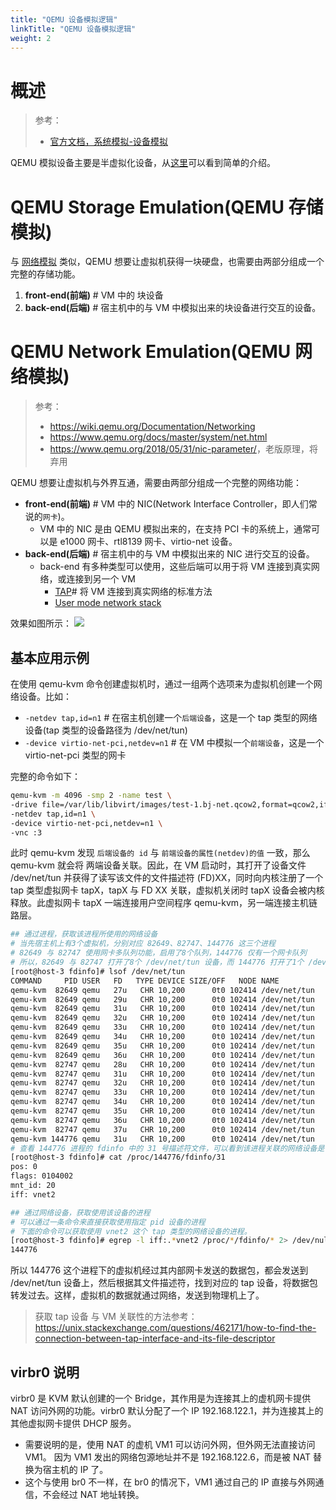 ```yaml
---
title: "QEMU 设备模拟逻辑"
linkTitle: "QEMU 设备模拟逻辑"
weight: 2
---
```


# 概述

> 参考：
>
> - [官方文档，系统模拟-设备模拟](https://www.qemu.org/docs/master/system/device-emulation.html)

QEMU 模拟设备主要是半虚拟化设备，从[这里](/docs/10.云原生/1.2.实现虚拟化的工具/KVM_QEMU/KVM_QEMU.md#Paravirtualized%20Devices(半虚拟化设备))可以看到简单的介绍。

# QEMU Storage Emulation(QEMU 存储模拟)

与 [网络模拟](https://www.yuque.com/desistdaydream/learning/tkr8dt#03psa) 类似，QEMU 想要让虚拟机获得一块硬盘，也需要由两部分组成一个完整的存储功能。

1. **front-end(前端)** # VM 中的 块设备
2. **back-end(后端)** # 宿主机中的与 VM 中模拟出来的块设备进行交互的设备。

# QEMU Network Emulation(QEMU 网络模拟)

> 参考：
>
> - <https://wiki.qemu.org/Documentation/Networking>
> - https://www.qemu.org/docs/master/system/net.html
> - <https://www.qemu.org/2018/05/31/nic-parameter/>，老版原理，将弃用

QEMU 想要让虚拟机与外界互通，需要由两部分组成一个完整的网络功能：

- **front-end(前端)** # VM 中的 NIC(Network Interface Controller，即人们常说的`网卡`)。
  - VM 中的 NIC 是由 QEMU 模拟出来的，在支持 PCI 卡的系统上，通常可以是 e1000 网卡、rtl8139 网卡、virtio-net 设备。
- **back-end(后端)** # 宿主机中的与 VM 中模拟出来的 NIC 进行交互的设备。
  - back-end 有多种类型可以使用，这些后端可以用于将 VM 连接到真实网络，或连接到另一个 VM
    - [TAP](https://www.qemu.org/docs/master/system/net.html#using-tap-network-interfaces)# 将 VM 连接到真实网络的标准方法
    - [User mode network stack](https://www.qemu.org/docs/master/system/net.html#using-the-user-mode-network-stack)

效果如图所示：
![](https://notes-learning.oss-cn-beijing.aliyuncs.com/zuowkm/1616124035097-0a64383e-f37f-4cc3-bdc2-3c7502189b7d.png)

## 基本应用示例

在使用 qemu-kvm 命令创建虚拟机时，通过一组两个选项来为虚拟机创建一个网络设备。比如：

- `-netdev tap,id=n1` # 在宿主机创建一个`后端设备`，这是一个 tap 类型的网络设备(tap 类型的设备路径为 /dev/net/tun)
- `-device virtio-net-pci,netdev=n1` # 在 VM 中模拟一个`前端设备`，这是一个 virtio-net-pci 类型的网卡

完整的命令如下：

```bash
qemu-kvm -m 4096 -smp 2 -name test \
-drive file=/var/lib/libvirt/images/test-1.bj-net.qcow2,format=qcow2,if=virtio \
-netdev tap,id=n1 \
-device virtio-net-pci,netdev=n1 \
-vnc :3
```

此时 qemu-kvm 发现 `后端设备的 id` 与 `前端设备的属性(netdev)的值` 一致，那么 qemu-kvm 就会将 两端设备关联。因此，在 VM 启动时，其打开了设备文件 /dev/net/tun 并获得了读写该文件的文件描述符 (FD)XX，同时向内核注册了一个 tap 类型虚拟网卡 tapX，tapX 与 FD XX 关联，虚拟机关闭时 tapX 设备会被内核释放。此虚拟网卡 tapX 一端连接用户空间程序 qemu-kvm，另一端连接主机链路层。

```bash
## 通过进程，获取该进程所使用的网络设备
# 当先宿主机上有3个虚拟机，分别对应 82649、82747、144776 这三个进程
# 82649 与 82747 使用网卡多队列功能，启用了8个队列，144776 仅有一个网卡队列
# 所以，82649 与 82747 打开了8个 /dev/net/tun 设备，而 144776 打开了1个 /dev/net/tun 设备
[root@host-3 fdinfo]# lsof /dev/net/tun
COMMAND     PID USER   FD   TYPE DEVICE SIZE/OFF   NODE NAME
qemu-kvm  82649 qemu   27u   CHR 10,200      0t0 102414 /dev/net/tun
qemu-kvm  82649 qemu   29u   CHR 10,200      0t0 102414 /dev/net/tun
qemu-kvm  82649 qemu   31u   CHR 10,200      0t0 102414 /dev/net/tun
qemu-kvm  82649 qemu   32u   CHR 10,200      0t0 102414 /dev/net/tun
qemu-kvm  82649 qemu   33u   CHR 10,200      0t0 102414 /dev/net/tun
qemu-kvm  82649 qemu   34u   CHR 10,200      0t0 102414 /dev/net/tun
qemu-kvm  82649 qemu   35u   CHR 10,200      0t0 102414 /dev/net/tun
qemu-kvm  82649 qemu   36u   CHR 10,200      0t0 102414 /dev/net/tun
qemu-kvm  82747 qemu   28u   CHR 10,200      0t0 102414 /dev/net/tun
qemu-kvm  82747 qemu   31u   CHR 10,200      0t0 102414 /dev/net/tun
qemu-kvm  82747 qemu   32u   CHR 10,200      0t0 102414 /dev/net/tun
qemu-kvm  82747 qemu   33u   CHR 10,200      0t0 102414 /dev/net/tun
qemu-kvm  82747 qemu   34u   CHR 10,200      0t0 102414 /dev/net/tun
qemu-kvm  82747 qemu   35u   CHR 10,200      0t0 102414 /dev/net/tun
qemu-kvm  82747 qemu   36u   CHR 10,200      0t0 102414 /dev/net/tun
qemu-kvm  82747 qemu   37u   CHR 10,200      0t0 102414 /dev/net/tun
qemu-kvm 144776 qemu   31u   CHR 10,200      0t0 102414 /dev/net/tun
# 查看 144776 进程的 fdinfo 中的 31 号描述符文件，可以看到该进程关联的网络设备是 vnet2
[root@host-3 fdinfo]# cat /proc/144776/fdinfo/31
pos: 0
flags: 0104002
mnt_id: 20
iff: vnet2

## 通过网络设备，获取使用该设备的进程
# 可以通过一条命令来直接获取使用指定 pid 设备的进程
# 下面的命令可以获取使用 vnet2 这个 tap 类型的网络设备的进程。
[root@host-3 fdinfo]# egrep -l iff:.*vnet2 /proc/*/fdinfo/* 2> /dev/null | cut -d/ -f3
144776
```

所以 144776 这个进程下的虚拟机经过其内部网卡发送的数据包，都会发送到 /dev/net/tun 设备上，然后根据其文件描述符，找到对应的 tap 设备，将数据包转发过去。这样，虚拟机的数据就通过网络，发送到物理机上了。

> 获取 tap 设备 与 VM 关联性的方法参考：<https://unix.stackexchange.com/questions/462171/how-to-find-the-connection-between-tap-interface-and-its-file-descriptor>

## virbr0 说明

virbr0 是 KVM 默认创建的一个 Bridge，其作用是为连接其上的虚机网卡提供 NAT 访问外网的功能。virbr0 默认分配了一个 IP 192.168.122.1，并为连接其上的其他虚拟网卡提供 DHCP 服务。

- 需要说明的是，使用 NAT 的虚机 VM1 可以访问外网，但外网无法直接访问 VM1。 因为 VM1 发出的网络包源地址并不是 192.168.122.6，而是被 NAT 替换为宿主机的 IP 了。
- 这个与使用 br0 不一样，在 br0 的情况下，VM1 通过自己的 IP 直接与外网通信，不会经过 NAT 地址转换。
